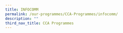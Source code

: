 ```yaml
---
title: INFOCOMM
permalink: /our-programmes/CCA-Programmes/infocomm/
description: ""
third_nav_title: CCA Programmes
---
```

